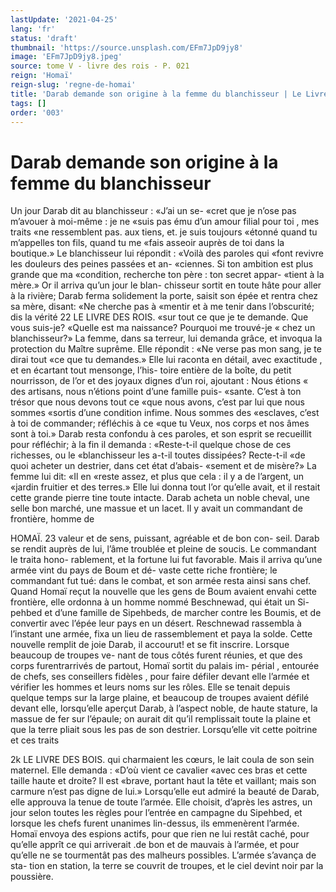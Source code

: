 ```yaml
---
lastUpdate: '2021-04-25'
lang: 'fr'
status: 'draft'
thumbnail: 'https://source.unsplash.com/EFm7JpD9jy8'
image: 'EFm7JpD9jy8.jpeg'
source: tome V - livre des rois - P. 021
reign: 'Homaï'
reign-slug: 'regne-de-homai'
title: 'Darab demande son origine à la femme du blanchisseur | Le Livre des Rois | Shâhnâmeh'
tags: []
order: '003'
---
```


# Darab demande son origine à la femme du blanchisseur

Un jour Darab dit au blanchisseur : «J’ai un se- «cret que je n’ose pas m’avouer à moi-même : je ne
«suis pas ému d’un amour filial pour toi , mes traits
«ne ressemblent pas. aux tiens, et. je suis toujours «étonné quand tu m’appelles ton fils, quand tu me
«fais asseoir auprès de toi dans la boutique.» Le blanchisseur lui répondit : «Voilà des paroles qui «font revivre les douleurs des peines passées et an- «ciennes. Si ton ambition est plus grande que ma «condition, recherche ton père : ton secret appar- «tient à la mère.» Or il arriva qu’un jour le blan- chisseur sortit en toute hâte pour aller à la rivière; Darab ferma solidement la porte, saisit son épée et
rentra chez sa mère, disant: «Ne cherche pas à «mentir et à me tenir dans l’obscurité; dis la vérité
22 LE LIVRE DES ROIS.
«sur tout ce que je te demande. Que vous suis-je?
«Quelle est ma naissance? Pourquoi me trouvé-je « chez un blanchisseur?»
La femme, dans sa terreur, lui demanda grâce, et invoqua la protection du Maître suprême. Elle répondit : «Ne verse pas mon sang, je te dirai tout «ce que tu demandes.» Elle lui raconta en détail, avec exactitude , et en écartant tout mensonge, l’his- toire entière de la boîte, du petit nourrisson, de l’or
et des joyaux dignes d’un roi, ajoutant : Nous étions
« des artisans, nous n’étions point d’une famille puis-
«sante. C’est à ton trésor que nous devons tout ce
«que nous avons, c’est par lui que nous sommes «sortis d’une condition infime. Nous sommes des «esclaves, c’est à toi de commander; réfléchis à ce
«que tu Veux, nos corps et nos âmes sont à toi.»
Darab resta confondu à ces paroles, et son esprit se recueillit pour réfléchir; à la fin il demanda : «Reste-t-il quelque chose de ces richesses, ou le «blanchisseur les a-t-il toutes dissipées? Recte-t-il «de quoi acheter un destrier, dans cet état d’abais- «sement et de misère?» La femme lui dit: «Il en «reste assez, et plus que cela : il y a de l’argent, un «jardin fruitier et des terres.» Elle lui donna tout l’or qu’elle avait, et il restait cette grande pierre tine
toute intacte. Darab acheta un noble cheval, une selle bon marché, une massue et un lacet.
Il y avait un commandant de frontière, homme de

HOMAÏ. 23 valeur et de sens, puissant, agréable et de bon con-
seil. Darab se rendit auprès de lui, l’âme troublée
et pleine de soucis. Le commandant le traita hono- rablement, et la fortune lui fut favorable. Mais il arriva qu’une armée vint du pays de Boum et dé-
vaste cette riche frontière; le commandant fut tué: dans le combat, et son armée resta ainsi sans chef. Quand Homaï reçut la nouvelle que les gens de Boum avaient envahi cette frontière, elle ordonna à un homme nommé Beschnewad, qui était un Si- pehbed et d’une famille de Sipehbeds, de marcher contre les Boumis, et de convertir avec l’épée leur
pays en un désert. Reschnewad rassembla à l’instant
une armée, fixa un lieu de rassemblement et paya
la solde.
Cette nouvelle remplit de joie Darab, il accourut! et se fit inscrire. Lorsque beaucoup de troupes ve- nant de tous côtés furent réunies, et que des corps furentrarrivés de partout, Homaï sortit du palais im- périal , entourée de chefs, ses conseillers fidèles , pour
faire défiler devant elle l’armée et vérifier les hommes
et leurs noms sur les rôles. Elle se tenait depuis quelque temps sur la large plaine, et beaucoup de troupes avaient défilé devant elle, lorsqu’elle aperçut
Darab, à l’aspect noble, de haute stature, la massue
de fer sur l’épaule; on aurait dit qu’il remplissait
toute la plaine et que la terre pliait sous les pas de son destrier. Lorsqu’elle vit cette poitrine et ces traits

2k LE LIVRE DES BOIS.
qui charmaient les cœurs, le lait coula de son sein maternel. Elle demanda : «D’où vient ce cavalier «avec ces bras et cette taille haute et droite? Il est «brave, portant haut la tête et vaillant; mais son carmure n’est pas digne de lui.» Lorsqu’elle eut
admiré la beauté de Darab, elle approuva la tenue
de toute l’armée. Elle choisit, d’après les astres, un
jour selon toutes les règles pour l’entrée en campagne
du Sipehbed, et lorsque les chefs furent unanimes lin-dessus, ils emmenèrent l’armée. Homaï envoya des
espions actifs, pour que rien ne lui restât caché, pour qu’elle apprît ce qui arriverait .de bon et de mauvais à l’armée, et pour qu’elle ne se tourmentât
pas des malheurs possibles. L’armée s’avança de sta-
tion en station, la terre se couvrit de troupes, et le ciel devint noir par la poussière.
